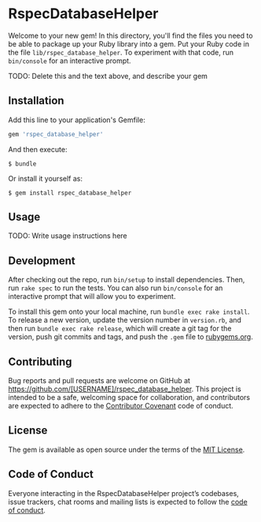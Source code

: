 # RspecDatabaseHelper

Welcome to your new gem! In this directory, you'll find the files you need to be able to package up your Ruby library into a gem. Put your Ruby code in the file `lib/rspec_database_helper`. To experiment with that code, run `bin/console` for an interactive prompt.

TODO: Delete this and the text above, and describe your gem

## Installation

Add this line to your application's Gemfile:

```ruby
gem 'rspec_database_helper'
```

And then execute:

    $ bundle

Or install it yourself as:

    $ gem install rspec_database_helper

## Usage

TODO: Write usage instructions here

## Development

After checking out the repo, run `bin/setup` to install dependencies. Then, run `rake spec` to run the tests. You can also run `bin/console` for an interactive prompt that will allow you to experiment.

To install this gem onto your local machine, run `bundle exec rake install`. To release a new version, update the version number in `version.rb`, and then run `bundle exec rake release`, which will create a git tag for the version, push git commits and tags, and push the `.gem` file to [rubygems.org](https://rubygems.org).

## Contributing

Bug reports and pull requests are welcome on GitHub at https://github.com/[USERNAME]/rspec_database_helper. This project is intended to be a safe, welcoming space for collaboration, and contributors are expected to adhere to the [Contributor Covenant](http://contributor-covenant.org) code of conduct.

## License

The gem is available as open source under the terms of the [MIT License](https://opensource.org/licenses/MIT).

## Code of Conduct

Everyone interacting in the RspecDatabaseHelper project’s codebases, issue trackers, chat rooms and mailing lists is expected to follow the [code of conduct](https://github.com/[USERNAME]/rspec_database_helper/blob/master/CODE_OF_CONDUCT.md).
